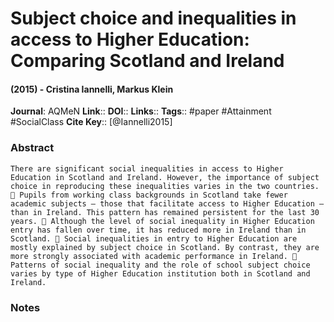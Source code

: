 # Subject choice and inequalities in access to Higher Education: Comparing Scotland and Ireland
#### (2015) - Cristina Iannelli, Markus Klein
**Journal**: AQMeN
**Link**:: 
**DOI**:: 
**Links**:: 
**Tags**:: #paper #Attainment #SocialClass 
**Cite Key**:: [@Iannelli2015]

### Abstract

```
There are significant social inequalities in access to Higher Education in Scotland and Ireland. However, the importance of subject choice in reproducing these inequalities varies in the two countries.  Pupils from working class backgrounds in Scotland take fewer academic subjects – those that facilitate access to Higher Education – than in Ireland. This pattern has remained persistent for the last 30 years.  Although the level of social inequality in Higher Education entry has fallen over time, it has reduced more in Ireland than in Scotland.  Social inequalities in entry to Higher Education are mostly explained by subject choice in Scotland. By contrast, they are more strongly associated with academic performance in Ireland.  Patterns of social inequality and the role of school subject choice varies by type of Higher Education institution both in Scotland and Ireland.
```

### Notes

